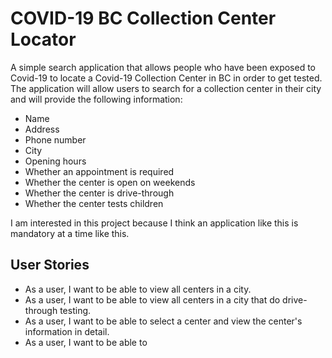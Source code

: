 # COVID-19 BC Collection Center Locator


A simple search application that allows people who have been exposed to Covid-19 to locate a Covid-19 Collection Center
in BC in order to get tested. The application will allow users to search for a collection center in their city and will
provide the following information:
- Name
- Address
- Phone number
- City
- Opening hours
- Whether an appointment is required
- Whether the center is open on weekends
- Whether the center is drive-through
- Whether the center tests children

I am interested in this project because I think an application like this is mandatory at a time like this.

## User Stories
- As a user, I want to be able to view all centers in a city.
- As a user, I want to be able to view all centers in a city that do drive-through testing.
- As a user, I want to be able to select a center and view the center's information in detail.
- As a user, I want to be able to 